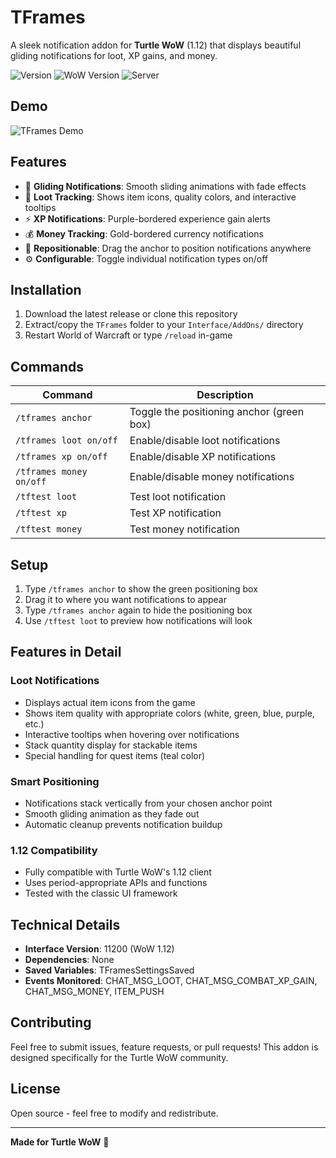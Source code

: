 # TFrames

A sleek notification addon for **Turtle WoW** (1.12) that displays beautiful gliding notifications for loot, XP gains, and money.

![Version](https://img.shields.io/badge/version-0.9-blue)
![WoW Version](https://img.shields.io/badge/WoW-1.12-orange)
![Server](https://img.shields.io/badge/server-Turtle%20WoW-green)

## Demo

![TFrames Demo](https://s14.gifyu.com/images/bN8SV.gif)

## Features

- 🎯 **Gliding Notifications**: Smooth sliding animations with fade effects
- 🎒 **Loot Tracking**: Shows item icons, quality colors, and interactive tooltips
- ⚡ **XP Notifications**: Purple-bordered experience gain alerts
- 💰 **Money Tracking**: Gold-bordered currency notifications
- 📍 **Repositionable**: Drag the anchor to position notifications anywhere
- ⚙️ **Configurable**: Toggle individual notification types on/off

## Installation

1. Download the latest release or clone this repository
2. Extract/copy the `TFrames` folder to your `Interface/AddOns/` directory
3. Restart World of Warcraft or type `/reload` in-game

## Commands

| Command | Description |
|---------|-------------|
| `/tframes anchor` | Toggle the positioning anchor (green box) |
| `/tframes loot on/off` | Enable/disable loot notifications |
| `/tframes xp on/off` | Enable/disable XP notifications |
| `/tframes money on/off` | Enable/disable money notifications |
| `/tftest loot` | Test loot notification |
| `/tftest xp` | Test XP notification |
| `/tftest money` | Test money notification |

## Setup

1. Type `/tframes anchor` to show the green positioning box
2. Drag it to where you want notifications to appear
3. Type `/tframes anchor` again to hide the positioning box
4. Use `/tftest loot` to preview how notifications will look

## Features in Detail

### Loot Notifications
- Displays actual item icons from the game
- Shows item quality with appropriate colors (white, green, blue, purple, etc.)
- Interactive tooltips when hovering over notifications
- Stack quantity display for stackable items
- Special handling for quest items (teal color)

### Smart Positioning
- Notifications stack vertically from your chosen anchor point
- Smooth gliding animation as they fade out
- Automatic cleanup prevents notification buildup

### 1.12 Compatibility
- Fully compatible with Turtle WoW's 1.12 client
- Uses period-appropriate APIs and functions
- Tested with the classic UI framework

## Technical Details

- **Interface Version**: 11200 (WoW 1.12)
- **Dependencies**: None
- **Saved Variables**: TFramesSettingsSaved
- **Events Monitored**: CHAT_MSG_LOOT, CHAT_MSG_COMBAT_XP_GAIN, CHAT_MSG_MONEY, ITEM_PUSH

## Contributing

Feel free to submit issues, feature requests, or pull requests! This addon is designed specifically for the Turtle WoW community.

## License

Open source - feel free to modify and redistribute.

---

**Made for Turtle WoW** 🐢
